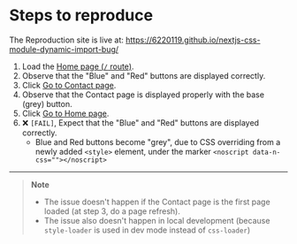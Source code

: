 # Steps to reproduce

The Reproduction site is live at: https://6220119.github.io/nextjs-css-module-dynamic-import-bug/

1. Load the [Home page (`/` route)](https://6220119.github.io/nextjs-css-module-dynamic-import-bug/).
2. Observe that the "Blue" and "Red" buttons are displayed correctly.
3. Click [Go to Contact page](https://6220119.github.io/nextjs-css-module-dynamic-import-bug/contact/).
4. Observe that the Contact page is displayed properly with the base (grey) button.
5. Click [Go to Home page](https://6220119.github.io/nextjs-css-module-dynamic-import-bug/).
6. ❌ `[FAIL]`, Expect that the "Blue" and "Red" buttons are displayed correctly.
    - Blue and Red buttons become "grey", due to CSS overriding from a newly added `<style>` element, under the marker `<noscript data-n-css=""></noscript>`
---
> **Note** 
> - The issue doesn't happen if the Contact page is the first page loaded (at step 3, do a page refresh).
> - The issue also doesn't happen in local development (because `style-loader` is used in dev mode instead of `css-loader`)
